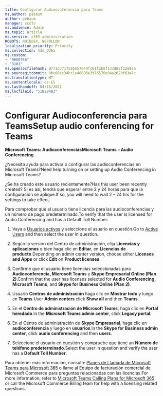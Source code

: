 ```yaml
---
title: Configurar Audioconferencia para Teams
ms.author: pebaum
author: pebaum
manager: scotv
ms.audience: Admin
ms.topic: article
ms.service: o365-administration
ROBOTS: NOINDEX, NOFOLLOW
localization_priority: Priority
ms.collection: Adm_O365
ms.custom:
- "9000766"
- "3183"
ms.openlocfilehash: d773d371759b857044fc61f2b8f133d88f32e9aa
ms.sourcegitcommit: 8bc60ec34bc1e40685e3976576e04a2623f63a7c
ms.translationtype: HT
ms.contentlocale: es-ES
ms.lasthandoff: 04/15/2021
ms.locfileid: "51828493"
---
```

# <a name="setup-audio-conferencing-for-teams"></a><span data-ttu-id="d7623-102">Configurar Audioconferencia para Teams</span><span class="sxs-lookup"><span data-stu-id="d7623-102">Setup audio conferencing for Teams</span></span>

<span data-ttu-id="d7623-103">**Microsoft Teams: Audioconferencias**</span><span class="sxs-lookup"><span data-stu-id="d7623-103">**Microsoft Teams – Audio Conferencing**</span></span>

<span data-ttu-id="d7623-104">¿Necesita ayuda para activar o configurar las audioconferencias en Microsoft Teams?</span><span class="sxs-lookup"><span data-stu-id="d7623-104">Need help turning on or setting up Audio Conferencing in Microsoft Teams?</span></span>

<span data-ttu-id="d7623-105">¿Se ha creado este usuario recientemente?</span><span class="sxs-lookup"><span data-stu-id="d7623-105">Has this user been recently created?</span></span>  <span data-ttu-id="d7623-106">Si es así, tendrá que esperar entre 2 y 24 horas para que la configuración se aplique.</span><span class="sxs-lookup"><span data-stu-id="d7623-106">If so, you will need to wait 2 – 24 hrs for the settings to take effect.</span></span>

<span data-ttu-id="d7623-107">Para comprobar que el usuario tiene licencia para las audioconferencias y un número de pago predeterminado:</span><span class="sxs-lookup"><span data-stu-id="d7623-107">To verify that the user is licensed for Audio Conferencing and has a Default Toll Number:</span></span>

1. <span data-ttu-id="d7623-108">Vaya a [Usuarios activos](https://admin.microsoft.com/Adminportal/Home?source=applauncher#/users) y seleccione el usuario en cuestión.</span><span class="sxs-lookup"><span data-stu-id="d7623-108">Go to [Active Users](https://admin.microsoft.com/Adminportal/Home?source=applauncher#/users) and then select the user in question.</span></span>

2. <span data-ttu-id="d7623-109">Según la versión del Centro de administración, elija **Licencias y aplicaciones** o bien haga clic en **Editar**, en **Licencias de producto**.</span><span class="sxs-lookup"><span data-stu-id="d7623-109">Depending on admin center version, choose either **Licenses and Apps** or click **Edit** on **Product licenses**.</span></span>

3. <span data-ttu-id="d7623-110">Confirme que el usuario tiene licencias seleccionadas para **Audioconferencia, Microsoft Teams** y **Skype Empresarial Online (Plan 2)**.</span><span class="sxs-lookup"><span data-stu-id="d7623-110">Confirm that the user has licenses selected for **Audio Conferencing, Microsoft Teams**, and **Skype for Business Online (Plan 2)**.</span></span>

4. <span data-ttu-id="d7623-111">Usuario **Centros de administración** haga clic en **Mostrar todo** y luego en **Teams**.</span><span class="sxs-lookup"><span data-stu-id="d7623-111">User **Admin centers** click **Show all** and then **Teams**.</span></span>

5. <span data-ttu-id="d7623-112">En el **Centro de administración de Microsoft Teams**, haga clic en **Portal heredado**.</span><span class="sxs-lookup"><span data-stu-id="d7623-112">In the **Microsoft Teams admin center**, click **Legacy portal**.</span></span>

6. <span data-ttu-id="d7623-113">En el Centro de administración de **Skype Empresarial**, haga clic en **audioconferencia** y luego en **usuarios**.</span><span class="sxs-lookup"><span data-stu-id="d7623-113">In the **Skype for Business admin center**, click **audio conferencing** and then **users**.</span></span>

7. <span data-ttu-id="d7623-114">Seleccione el usuario en cuestión y compruebe que tiene un **Número de teléfono predeterminado**.</span><span class="sxs-lookup"><span data-stu-id="d7623-114">Select the user in question and verify the user has a **Default Toll Number**.</span></span>

<span data-ttu-id="d7623-115">Para obtener más información, consulte [Planes de Llamada de Microsoft Teams para Microsoft 365](https://docs.microsoft.com/microsoftteams/calling-plans-for-office-365) o llame al Equipo de facturación comercial de Microsoft Commerce para preguntas relacionadas con las licencias.</span><span class="sxs-lookup"><span data-stu-id="d7623-115">For more information, refer to [Microsoft Teams Calling Plans for Microsoft 365](https://docs.microsoft.com/microsoftteams/calling-plans-for-office-365) or call the Microsoft Commerce Billing team for help with a licensing related questions.</span></span>